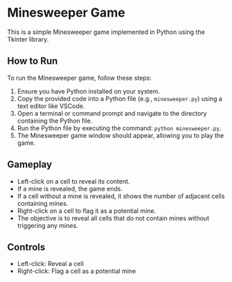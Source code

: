 # Minesweeper Game

This is a simple Minesweeper game implemented in Python using the Tkinter library.

## How to Run

To run the Minesweeper game, follow these steps:

1. Ensure you have Python installed on your system.
2. Copy the provided code into a Python file (e.g., `minesweeper.py`) using a text editor like VSCode.
3. Open a terminal or command prompt and navigate to the directory containing the Python file.
4. Run the Python file by executing the command: `python minesweeper.py`.
5. The Minesweeper game window should appear, allowing you to play the game.

## Gameplay

- Left-click on a cell to reveal its content.
- If a mine is revealed, the game ends.
- If a cell without a mine is revealed, it shows the number of adjacent cells containing mines.
- Right-click on a cell to flag it as a potential mine.
- The objective is to reveal all cells that do not contain mines without triggering any mines.

## Controls

- Left-click: Reveal a cell
- Right-click: Flag a cell as a potential mine



